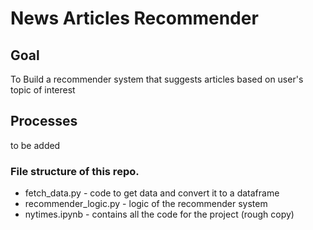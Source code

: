# News Articles Recommender

## Goal

To Build a recommender system that suggests articles based on user's topic of interest

## Processes

to be added 


### File structure of this repo.

* fetch_data.py - code to get data and convert it to a dataframe
* recommender_logic.py - logic of the recommender system
* nytimes.ipynb - contains all the code for the project (rough copy)
